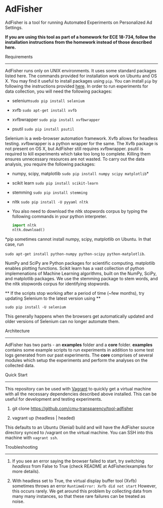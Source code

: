AdFisher
=========

AdFisher is a tool for running Automated Experiments on Personalized Ad Settings.

**If you are using this tool as part of a homework for ECE 18-734, follow the installation
instructions from the homework instead of those described here.**

Requirements

-----------

AdFisher runs only on UNIX environments. It uses some standard packages listed here. The commands
provided for installation work on Ubuntu and OS X. You may find it useful to install packages using
`pip`. You can install `pip` by following the instructions provided
[here](http://pip.readthedocs.org/en/latest/installing.html). In order to run experiments for data
collection, you will need the following packages:

  - selenium```sudo pip install selenium```

  - xvfb ```sudo apt-get install xvfb```

  - xvfbwrapper ```sudo pip install xvfbwrapper```

  - psutil ```sudo pip install psutil```

Selenium is a web-browser automation framework. Xvfb allows for headless testing. xvfbwrapper is a
python wrapper for the same. The Xvfb package is not present on OS X, but AdFisher still requires
xvfbwrapper. psutil is required to kill experiments which take too long to complete. Killing them
ensures unnecessary resources are not wasted. To carry out the data analysis, you require the
following packages:

  - numpy, scipy, matplotlib ```sudo pip install numpy scipy matplotlib```*

  - scikit learn ```sudo pip install scikit-learn```

  - stemming ```sudo pip install stemming```

  - nltk ```sudo pip install -U pyyaml nltk```

  - You also need to download the nltk stopwords corpus by typing the following commands in your
    python interpreter.

	```python
	import nltk
	nltk.download()
	```

*pip sometimes cannot install numpy, scipy, matplotlib on Ubuntu. In that case, run

```sudo apt-get install python-numpy python-scipy python-matplotlib```.

NumPy and SciPy are Python packages for scientific computing. matplotlib enables plotting
functions. Scikit learn has a vast collection of python implemenations of Machine Learning algorithms,
built on the NumPy, SciPy, and matplotlib packages.
We use the stemming package to stem words, and the nltk stopwords corpus for identifying stopwords.

** If the scripts stop working after a period of time (~few months), try updating Selenium to the latest version using **

```
sudo pip install -U selenium
```

This generally happens when the browsers get automatically updated and older versions of Selenium
can no longer automate them.

Architecture

-----------

AdFisher has two parts - an **examples** folder and a **core** folder. **examples** contains some
example scripts to run experiments in addition to some test logs generated from our past
experiments. The **core** comprises of several modules which setup the experiments and perform the
analyses on the collected data.

Quick Start

-----------

This repository can be used with [Vagrant](https://www.vagrantup.com/) to quickly get a virtual
machine with all the necessary dependencies described above installed. This can be useful for
development and testing experiments.

1. git clone https://github.com/cmu-transparency/tool-adfisher

2. vagrant up (headless | headed)

This defaults to an Ubuntu (Xenial) build and will have the AdFisher source directory synced to
/vagrant on the virtual machine. You can SSH into this machine with `vagrant ssh`.

Troubleshooting

-----------

1. If you see an error saying the browser failed to start, try switching *headless* from False to
   True (check README at AdFisher/examples for more details).

2. With headless set to True, the virtual display buffer tool (Xvfb) sometimes throws an error
   ```RuntimeError: Xvfb did not start``` However, this occurs rarely. We get around this problem
   by collecting data from many many instances, so that these rare failures can be treated as
   noise.
